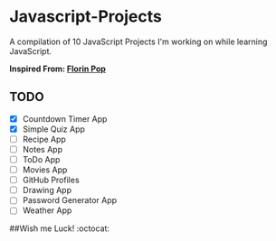 # Javascript-Projects
A compilation of 10 JavaScript Projects I'm working on while learning JavaScript.

**Inspired From: [Florin Pop](https://www.youtube.com/channel/UCeU-1X402kT-JlLdAitxSMA)**

## TODO

- [x] Countdown Timer App
- [x] Simple Quiz App
- [ ] Recipe App
- [ ] Notes App
- [ ] ToDo App
- [ ] Movies App
- [ ] GitHub Profiles
- [ ] Drawing App
- [ ] Password Generator App
- [ ] Weather App

##Wish me Luck! :octocat:
